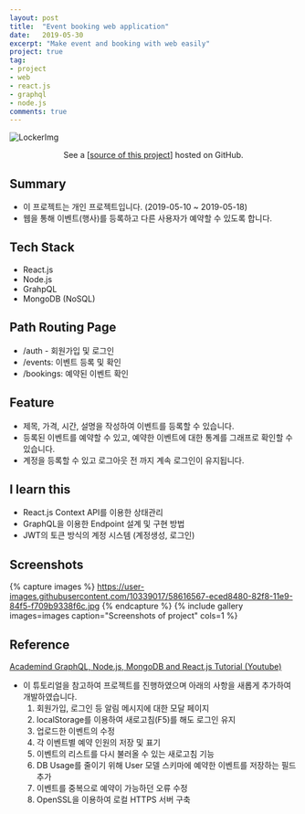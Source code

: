 ```yaml
---
layout: post
title:  "Event booking web application"
date:   2019-05-30
excerpt: "Make event and booking with web easily"
project: true
tag:
- project
- web
- react.js
- graphql
- node.js
comments: true
---
```


![LockerImg](https://user-images.githubusercontent.com/10339017/58608209-827b1b00-82dd-11e9-88c7-0b47bab07c63.PNG)
<center>See a [<a href="https://github.com/skqoaudgh/Web-graphQL-React-BookingEvent">source of this project</a>] hosted on GitHub.</center>


## Summary
* 이 프로젝트는 개인 프로젝트입니다. (2019-05-10 ~ 2019-05-18)
* 웹을 통해 이벤트(행사)를 등록하고 다른 사용자가 예약할 수 있도록 합니다.
     

## Tech Stack
* React.js
* Node.js
* GrahpQL
* MongoDB (NoSQL)


## Path Routing Page
* /auth - 회원가입 및 로그인
* /events: 이벤트 등록 및 확인
* /bookings: 예약된 이벤트 확인


## Feature
* 제목, 가격, 시간, 설명을 작성하여 이벤트를 등록할 수 있습니다.
* 등록된 이벤트를 예약할 수 있고, 예약한 이벤트에 대한 통계를 그래프로 확인할 수 있습니다.
* 계정을 등록할 수 있고 로그아웃 전 까지 계속 로그인이 유지됩니다.


## I learn this
* React.js Context API를 이용한 상태관리
* GraphQL을 이용한 Endpoint 설계 및 구현 방법
* JWT의 토큰 방식의 계정 시스템 (계정생성, 로그인)


## Screenshots
{% capture images %}
	https://user-images.githubusercontent.com/10339017/58616567-eced8480-82f8-11e9-84f5-f709b9338f6c.jpg
{% endcapture %}
{% include gallery images=images caption="Screenshots of project" cols=1 %}


## Reference
[Academind GraphQL, Node.js, MongoDB and React.js Tutorial (Youtube)](https://www.youtube.com/watch?v=7giZGFDGnkc&list=PL55RiY5tL51rG1x02Yyj93iypUuHYXcB_)
* 이 튜토리얼을 참고하여 프로젝트를 진행하였으며 아래의 사항을 새롭게 추가하여 개발하였습니다.
  1. 회원가입, 로그인 등 알림 메시지에 대한 모달 페이지
  2. localStorage를 이용하여 새로고침(F5)를 해도 로그인 유지
  3. 업로드한 이벤트의 수정
  4. 각 이벤트별 예약 인원의 저장 및 표기
  5. 이벤트의 리스트를 다시 불러올 수 있는 새로고침 기능
  6. DB Usage를 줄이기 위해 User 모델 스키마에 예약한 이벤트를 저장하는 필드 추가
  7. 이벤트를 중복으로 예약이 가능하던 오류 수정
  8. OpenSSL을 이용하여 로컬 HTTPS 서버 구축
